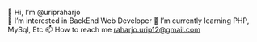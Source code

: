 👋 Hi, I’m @uripraharjo <br>
👀 I’m interested in BackEnd Web Developer
🌱 I’m currently learning PHP, MySql, Etc
📫 How to reach me raharjo.urip12@gmail.com
